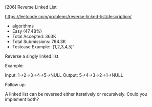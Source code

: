 [206] Reverse Linked List  

https://leetcode.com/problems/reverse-linked-list/description/

* algorithms
* Easy (47.48%)
* Total Accepted:    363K
* Total Submissions: 764.3K
* Testcase Example:  '[1,2,3,4,5]'

Reverse a singly linked list.

Example:


Input: 1->2->3->4->5->NULL
Output: 5->4->3->2->1->NULL


Follow up:

A linked list can be reversed either iteratively or recursively. Could you implement both?

